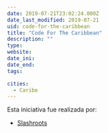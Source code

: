 ```yaml
---
date: 2019-07-21T23:02:24.000Z
date_last_modified: 2019-07-21
uid: code-for-the-caribbean
title: "Code For The Caribbean"
description: ""
type: 
website: 
date_ini: 
date_end: 
tags:

cities: 
  - Caribe
---
```


Esta iniciativa fue realizada por:

- [Slashroots](/i/slashroots.html)
